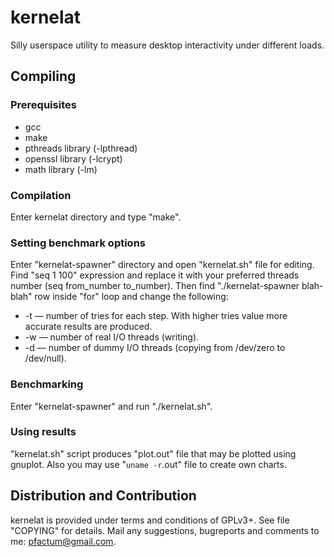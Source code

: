 kernelat
===============

Silly userspace utility to measure desktop interactivity under different loads.

Compiling
-------

### Prerequisites

* gcc
* make
* pthreads library (-lpthread)
* openssl library (-lcrypt)
* math library (-lm)

### Compilation

Enter kernelat directory and type "make".

### Setting benchmark options

Enter "kernelat-spawner" directory and open "kernelat.sh" file for editing. Find "seq 1 100" expression and replace it with your preferred threads number (seq from_number to_number). Then find "./kernelat-spawner blah-blah" row inside "for" loop and change the following:

* -t — number of tries for each step. With higher tries value more accurate results are produced.
* -w — number of real I/O threads (writing).
* -d — number of dummy I/O threads (copying from /dev/zero to /dev/null).

### Benchmarking

Enter "kernelat-spawner" and run "./kernelat.sh".

### Using results

"kernelat.sh" script produces "plot.out" file that may be plotted using gnuplot. Also you may use "`uname -r`.out" file to create own charts.

Distribution and Contribution
-----------------------------

kernelat is provided under terms and conditions of GPLv3+. See file "COPYING" for details. Mail any suggestions, bugreports and comments to me: pfactum@gmail.com.